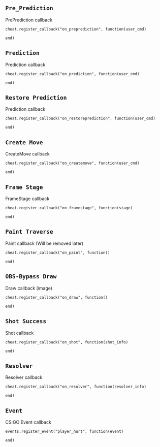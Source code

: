 ## `Pre_Prediction`
PrePrediction callback

    cheat.register_callback("on_preprediction", function(user_cmd)
        
    end)
    
 ## `Prediction`
Prediction callback

    cheat.register_callback("on_prediction", function(user_cmd)
        
    end)
    
 ## `Restore Prediction`
Prediction callback

    cheat.register_callback("on_restoreprediction", function(user_cmd)
        
    end)
    
## `Create Move`
CreateMove callback

    cheat.register_callback("on_createmove", function(user_cmd)
        
    end)
    
## `Frame Stage`
FrameStage callback

    cheat.register_callback("on_framestage", function(stage)
        
    end)

## `Paint Traverse`
Paint callback (Will be removed later)

    cheat.register_callback("on_paint", function()
        
    end)
    
## `OBS-Bypass Draw`
Draw callback (image)

    cheat.register_callback("on_draw", function()
        
    end)

## `Shot Success`
Shot callback

    cheat.register_callback("on_shot", function(shot_info)
        
    end)

## `Resolver`
Resolver callback

    cheat.register_callback("on_resolver", function(resolver_info)
        
    end)

## `Event`
CS:GO Event callback

    events.register_event("player_hurt", function(event)
        
    end)
